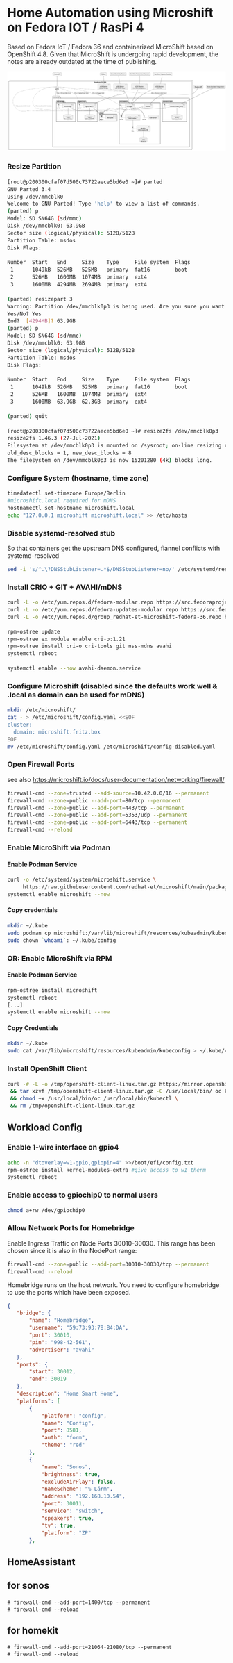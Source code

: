 # Home Automation using Microshift on Fedora IOT / RasPi 4

Based on Fedora IoT / Fedora 36 and containerized MicroShift based on OpenShift 4.8. 
Given that MicroShift is undergoing rapid development, the notes are already outdated at the time of publishing.


<!--
```plantuml
@startuml componentmodel.svg

node rpi as "Raspberry Pi4 8GB" {

    interface Router as "HTTP"
    package microshift {

        package mqtt {
            interface MQTT
            component mosquitto
            MQTT - mosquitto
        }

        package zigbee2mqtt {
            interface HTTP_Zigbee2MQTT as "HTTP"
            component zigbee2mqtt_comp as "Zigbee2MQTT" 
            HTTP_Zigbee2MQTT - zigbee2mqtt_comp
            database Zigbee2MQTT_PVC as "Zigbee2MQTT" <<PVC>> 
            zigbee2mqtt_comp -- Zigbee2MQTT_PVC
        }
        zigbee2mqtt_comp -down-> MQTT

        package ns_homebridge as "homebridge" {
            interface HTTP_Homebridge as "HTTP"
            component Homebridge 
            HTTP_Homebridge - Homebridge
            database Homebridge_PVC as "Homebridge" <<PVC>> 
            Homebridge -- Homebridge_PVC
        }
        Homebridge -down-> MQTT


        package ns_homeassistant as "homeassistant" {
            interface HTTP_Homeassistant as "HTTP"
            component homeassistant_comp
            HTTP_Homeassistant - homeassistant_comp
            database Homeassistant_PVC as "Homeassistant" <<PVC>>
            homeassistant_comp -- Homeassistant_PVC
        }
        homeassistant_comp -down-> MQTT 


        package ns_volkszaehler as "volkszaehler" {
            component weather_comp as "Weather"

            component vzlogger_comp as "VZLogger"
            interface HTTP_VZLogger as "HTTP"
            HTTP_VZLogger - vzlogger_comp

            interface HTTP_Volkszaehler as "HTTP"
            component Volkszaehler_comp as "Volkszaehler" <<Middleware & UI>>
            HTTP_Volkszaehler - Volkszaehler_comp

            interface HTTP_Pushserver as "HTTP"
            component Pushserver_comp as "Push Server"
            HTTP_Pushserver - Pushserver_comp 

            interface SQL as "SQL"
            component Volkszaehler_db as "Volkszaehler DB" <<MySQL>>
            SQL - Volkszaehler_db
            database Database_PVC as "Database" <<PVC>> 
            Volkszaehler_db -- Database_PVC

            weather_comp -down-> HTTP_Volkszaehler
            vzlogger_comp -down-> HTTP_Volkszaehler 
            vzlogger_comp -down-> HTTP_Pushserver 
            Volkszaehler_comp -down-> SQL

        }
        vzlogger_comp -down-> MQTT 
    }
    Router - microshift 
    Router ..> HTTP_Volkszaehler : http://volkszaehler.local
    Router ..> HTTP_Pushserver : http://volkszaehler.local/ws
    Router ..> HTTP_Homeassistant : http://homeassistant.local
    Router ..> HTTP_Homebridge : http://homebridge.local
    Router ..> HTTP_Zigbee2MQTT : http://zigbee2mqtt.local
    Router ..> HTTP_VZLogger : http://vzlogger.local

    component meterserialinterface_comp as "USB IR RW-Head" <<USB Device>>
    meterserialinterface_comp -- vzlogger_comp  

    component onewiresensors_comp as "One Wire Subsystem" <<GPIO Device>>
    onewiresensors_comp -- vzlogger_comp 

    component impulsecounter_comp as "GPIO Pin" <<GPIO Device>>
    impulsecounter_comp -- vzlogger_comp  

    component zigbee_dongle as "Zigbee Dongle" <<USB Device>>
    zigbee_dongle -- zigbee2mqtt_comp
}

cloud home_network as "Home LAN"
home_network -- Router

cloud zigbee_network as "Zigbee"
zigbee_network -- zigbee_dongle

collections smart_meters as "Smart Electricity Meters"
smart_meters -- meterserialinterface_comp 

agent weather_api as "Weather API"
weather_api -- weather_comp 

collections onewire_sensors as "One Wire Temperature Sensors"
onewire_sensors -- onewiresensors_comp

agent gas_meter as "Gas Meter Impulse Counter"
gas_meter -- impulsecounter_comp 

collections ha_integrations as "Home Assistant Integrations"
ha_integrations -- homeassistant_comp

@enduml
```
-->

![Component Model](componentmodel.png?raw=true "Component Model")





### Resize Partition

```bash
[root@p200300cfaf07d500c73722aece5bd6e0 ~]# parted
GNU Parted 3.4
Using /dev/mmcblk0
Welcome to GNU Parted! Type 'help' to view a list of commands.
(parted) p
Model: SD SN64G (sd/mmc)
Disk /dev/mmcblk0: 63.9GB
Sector size (logical/physical): 512B/512B
Partition Table: msdos
Disk Flags:
 
Number  Start   End     Size    Type     File system  Flags
 1      1049kB  526MB   525MB   primary  fat16        boot
 2      526MB   1600MB  1074MB  primary  ext4
 3      1600MB  4294MB  2694MB  primary  ext4
 
(parted) resizepart 3
Warning: Partition /dev/mmcblk0p3 is being used. Are you sure you want to continue?
Yes/No? Yes
End?  [4294MB]? 63.9GB
(parted) p
Model: SD SN64G (sd/mmc)
Disk /dev/mmcblk0: 63.9GB
Sector size (logical/physical): 512B/512B
Partition Table: msdos
Disk Flags:
 
Number  Start   End     Size    Type     File system  Flags
 1      1049kB  526MB   525MB   primary  fat16        boot
 2      526MB   1600MB  1074MB  primary  ext4
 3      1600MB  63.9GB  62.3GB  primary  ext4
 
(parted) quit

[root@p200300cfaf07d500c73722aece5bd6e0 ~]# resize2fs /dev/mmcblk0p3
resize2fs 1.46.3 (27-Jul-2021)
Filesystem at /dev/mmcblk0p3 is mounted on /sysroot; on-line resizing required
old_desc_blocks = 1, new_desc_blocks = 8
The filesystem on /dev/mmcblk0p3 is now 15201280 (4k) blocks long.
```



### Configure System (hostname, time zone)

```bash
timedatectl set-timezone Europe/Berlin
#microshift.local required for mDNS
hostnamectl set-hostname microshift.local
echo "127.0.0.1 microshift microshift.local" >> /etc/hosts
```

### Disable systemd-resolved stub 
So that containers get the upstream DNS configured, flannel conflicts with systemd-resolved 

```bash
sed -i 's/^.\?DNSStubListener=.*$/DNSStubListener=no/' /etc/systemd/resolved.conf
```

### Install CRIO + GIT + AVAHI/mDNS

```bash
curl -L -o /etc/yum.repos.d/fedora-modular.repo https://src.fedoraproject.org/rpms/fedora-repos/raw/rawhide/f/fedora-modular.repo 
curl -L -o /etc/yum.repos.d/fedora-updates-modular.repo https://src.fedoraproject.org/rpms/fedora-repos/raw/rawhide/f/fedora-updates-modular.repo 
curl -L -o /etc/yum.repos.d/group_redhat-et-microshift-fedora-36.repo https://copr.fedorainfracloud.org/coprs/g/redhat-et/microshift/repo/fedora-36/group_redhat-et-microshift-fedora-36.repo

rpm-ostree update
rpm-ostree ex module enable cri-o:1.21
rpm-ostree install cri-o cri-tools git nss-mdns avahi
systemctl reboot

systemctl enable --now avahi-daemon.service

```

### Configure Microshift (disabled since the defaults work well & .local as domain can be used for mDNS)

```bash
mkdir /etc/microshift/
cat - > /etc/microshift/config.yaml <<EOF
cluster:
  domain: microshift.fritz.box
EOF
mv /etc/microshift/config.yaml /etc/microshift/config-disabled.yaml
``` 

### Open Firewall Ports
see also https://microshift.io/docs/user-documentation/networking/firewall/
```bash
firewall-cmd --zone=trusted --add-source=10.42.0.0/16 --permanent
firewall-cmd --zone=public --add-port=80/tcp --permanent
firewall-cmd --zone=public --add-port=443/tcp --permanent
firewall-cmd --zone=public --add-port=5353/udp --permanent
firewall-cmd --zone=public --add-port=6443/tcp --permanent
firewall-cmd --reload
```


### Enable MicroShift via Podman

#### Enable Podman Service
```bash
curl -o /etc/systemd/system/microshift.service \
     https://raw.githubusercontent.com/redhat-et/microshift/main/packaging/systemd/microshift-containerized.service
systemctl enable microshift --now
```

#### Copy credentials
```bash
mkdir ~/.kube
sudo podman cp microshift:/var/lib/microshift/resources/kubeadmin/kubeconfig ~/.kube/config
sudo chown `whoami`: ~/.kube/config
```

### OR: Enable MicroShift via RPM
#### Enable Podman Service
```bash
rpm-ostree install microshift
systemctl reboot
[...]
systemctl enable microshift --now
```

#### Copy Credentials
```bash
mkdir ~/.kube
sudo cat /var/lib/microshift/resources/kubeadmin/kubeconfig > ~/.kube/config
```


### Install OpenShift Client

```bash
curl -# -L -o /tmp/openshift-client-linux.tar.gz https://mirror.openshift.com/pub/openshift-v4/aarch64/clients/ocp/stable-4.10/openshift-client-linux.tar.gz \
 && tar xzvf /tmp/openshift-client-linux.tar.gz -C /usr/local/bin/ oc kubectl \
 && chmod +x /usr/local/bin/oc /usr/local/bin/kubectl \
 && rm /tmp/openshift-client-linux.tar.gz
 ```



 ## Workload Config

 ### Enable 1-wire interface on gpio4
 ```bash
echo -n "dtoverlay=w1-gpio,gpiopin=4" >>/boot/efi/config.txt
rpm-ostree install kernel-modules-extra #give access to w1_therm
systemctl reboot
 ```

 ### Enable access to gpiochip0 to normal users
 ```bash
chmod a+rw /dev/gpiochip0
 ```


 ### Allow Network Ports for Homebridge

Enable Ingress Traffic on Node Ports 30010-30030. This range has been chosen since it is also in the NodePort range:

 ```bash
firewall-cmd --zone=public --add-port=30010-30030/tcp --permanent
firewall-cmd --reload
 ```

Homebridge runs on the host network. You need to configure homebridge to use the 
ports which have been exposed.
 ```json
 {
    "bridge": {
        "name": "Homebridge",
        "username": "59:73:93:78:B4:DA",
        "port": 30010,
        "pin": "998-42-561",
        "advertiser": "avahi"
    },
    "ports": {
        "start": 30012,
        "end": 30019
    },
    "description": "Home Smart Home",
    "platforms": [
        {
            "platform": "config",
            "name": "Config",
            "port": 8581,
            "auth": "form",
            "theme": "red"
        },
        {
            "name": "Sonos",
            "brightness": true,
            "excludeAirPlay": false,
            "nameScheme": "% Lärm",
            "address": "192.168.10.54",
            "port": 30011,
            "service": "switch",
            "speakers": true,
            "tv": true,
            "platform": "ZP"
        },
 ```


## HomeAssistant

## for sonos
```
# firewall-cmd --add-port=1400/tcp --permanent
# firewall-cmd --reload
```

## for homekit

```
# firewall-cmd --add-port=21064-21080/tcp --permanent
# firewall-cmd --reload
```